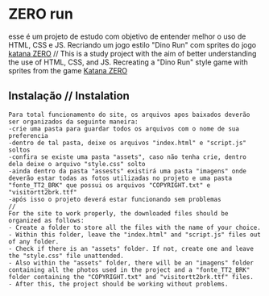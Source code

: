 # ZERO run
  esse é um projeto de estudo com objetivo de entender melhor o uso de HTML, CSS e JS. Recriando um jogo estilo "Dino Run" com sprites do jogo [katana ZERO](#https://store.steampowered.com/app/460950/Katana_ZERO/)
  //
  This is a study project with the aim of better understanding the use of HTML, CSS, and JS. Recreating a "Dino Run" style game with sprites from the game [Katana ZERO](#https://store.steampowered.com/app/460950/Katana_ZERO/)

  ## Instalação // Instalation
    Para total funcionamento do site, os arquivos apos baixados deverão ser organizados da seguinte maneira:
    -crie uma pasta para guardar todos os arquivos com o nome de sua preferencia
    -dentro de tal pasta, deixe os arquivos "index.html" e "script.js" soltos 
    -confira se existe uma pasta "assets", caso não tenha crie, dentro dela deixe o arquivo "style.css" solto
    -ainda dentro da pasta "assests" existirá uma pasta "imagens" onde deverão estar todas as fotos utilizadas no projeto e uma pasta "fonte_TT2_BRK" que possui os arquivos "COPYRIGHT.txt" e "visitortt2brk.ttf"
    -após isso o projeto deverá estar funcionando sem problemas
    //
    For the site to work properly, the downloaded files should be organized as follows:
    - Create a folder to store all the files with the name of your choice.
    - Within this folder, leave the "index.html" and "script.js" files out of any folder.
    - Check if there is an "assets" folder. If not, create one and leave the "style.css" file unattended.
    - Also within the "assets" folder, there will be an "imagens" folder containing all the photos used in the project and a "fonte_TT2_BRK" folder containing the "COPYRIGHT.txt" and "visitortt2brk.ttf" files.
    - After this, the project should be working without problems.
